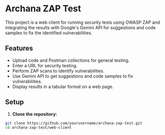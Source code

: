 # Archana ZAP Test

This project is a web client for running security tests using OWASP ZAP and integrating the results with Google's Gemini API for suggestions and code samples to fix the identified vulnerabilities.

## Features

- Upload code and Postman collections for general testing.
- Enter a URL for security testing.
- Perform ZAP scans to identify vulnerabilities.
- Use Gemini API to get suggestions and code samples to fix vulnerabilities.
- Display results in a tabular format on a web page.

## Setup

1. **Clone the repository:**

```bash
git clone https://github.com/yourusername/archana-zap-test.git
cd archana-zap-test/web-client
